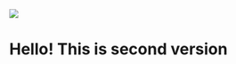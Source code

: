 <image src="![download](https://github.com/koyakev/koyakev/assets/131784571/974a8c19-53d0-4056-89f3-bc74d4ae7a0a)">


<h1>Hello! This is second version</h1>
